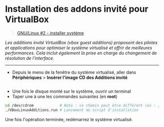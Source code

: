 # Installation des addons invité pour VirtualBox

> [GNU/Linux #2 - installer système](https://www.youtube.com/watch?v=0i2WTmKktbE)

_Les additions invité VirtualBox (_vbox guest additions_) proposent des pilotes et applications pour optimiser le système virtualisé et offrir de meilleures performances. Cela inclut également la prise en charge du changement de résolution de l'interface._

---

+ Depuis le menu de la fenêtre du système virtualisé, aller dans **Périphériques** > **Insérer l'image CD des Additions invité**

<p align="center"><img src="https://nsa40.casimages.com/img/2019/12/26/191226031630264577.png" alt=""></p>

+ Une fois le disque monté sur le système, ouvrir un terminal
+ Taper une à une les commandes suivantes (en **root**)

```bash
cd /dev/cdrom            # Note : ce chemin peut être différent (ex : /media)
./VBoxLinuxAdditions.run # Lancement du script d'installation
```

Une fois l'opération terminée, redémarrez le système virtualisé.
